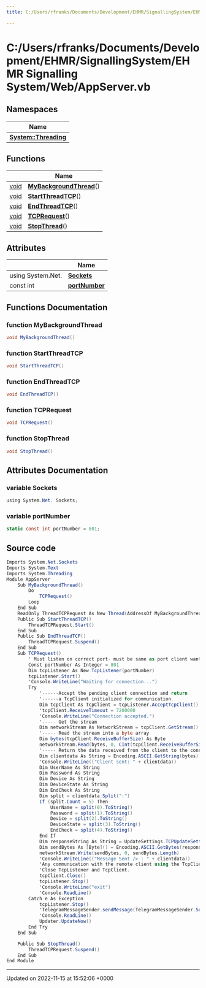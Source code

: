 ```yaml
---
title: C:/Users/rfranks/Documents/Development/EHMR/SignallingSystem/EHMR Signalling System/Web/AppServer.vb

---
```


# C:/Users/rfranks/Documents/Development/EHMR/SignallingSystem/EHMR Signalling System/Web/AppServer.vb



## Namespaces

| Name           |
| -------------- |
| **[System::Threading](/SignallingSystem-doc/vb/Namespaces/namespaceSystem_1_1Threading/)**  |

## Functions

|                | Name           |
| -------------- | -------------- |
| [void](/SignallingSystem-doc/vb/Files/SerialPixelLeds_8vb/#variable-void) | **[MyBackgroundThread](/SignallingSystem-doc/vb/Files/AppServer_8vb/#function-mybackgroundthread)**() |
| [void](/SignallingSystem-doc/vb/Files/SerialPixelLeds_8vb/#variable-void) | **[StartThreadTCP](/SignallingSystem-doc/vb/Files/AppServer_8vb/#function-startthreadtcp)**() |
| [void](/SignallingSystem-doc/vb/Files/SerialPixelLeds_8vb/#variable-void) | **[EndThreadTCP](/SignallingSystem-doc/vb/Files/AppServer_8vb/#function-endthreadtcp)**() |
| [void](/SignallingSystem-doc/vb/Files/SerialPixelLeds_8vb/#variable-void) | **[TCPRequest](/SignallingSystem-doc/vb/Files/AppServer_8vb/#function-tcprequest)**() |
| [void](/SignallingSystem-doc/vb/Files/SerialPixelLeds_8vb/#variable-void) | **[StopThread](/SignallingSystem-doc/vb/Files/AppServer_8vb/#function-stopthread)**() |

## Attributes

|                | Name           |
| -------------- | -------------- |
| ﻿using System.Net. | **[Sockets](/SignallingSystem-doc/vb/Files/AppServer_8vb/#variable-sockets)**  |
| const int | **[portNumber](/SignallingSystem-doc/vb/Files/AppServer_8vb/#variable-portnumber)**  |


## Functions Documentation

### function MyBackgroundThread

```csharp
void MyBackgroundThread()
```


### function StartThreadTCP

```csharp
void StartThreadTCP()
```


### function EndThreadTCP

```csharp
void EndThreadTCP()
```


### function TCPRequest

```csharp
void TCPRequest()
```


### function StopThread

```csharp
void StopThread()
```



## Attributes Documentation

### variable Sockets

```csharp
﻿using System.Net. Sockets;
```


### variable portNumber

```csharp
static const int portNumber = 801;
```



## Source code

```csharp
Imports System.Net.Sockets
Imports System.Text
Imports System.Threading
Module AppServer
    Sub MyBackgroundThread()
        Do
            TCPRequest()
        Loop
    End Sub
    ReadOnly ThreadTCPRequest As New Thread(AddressOf MyBackgroundThread)
    Public Sub StartThreadTCP()
        ThreadTCPRequest.Start()
    End Sub
    Public Sub EndThreadTCP()
        ThreadTCPRequest.Suspend()
    End Sub
    Sub TCPRequest()
        ' Must listen on correct port- must be same as port client wants to connect on.
        Const portNumber As Integer = 801
        Dim tcpListener As New TcpListener(portNumber)
        tcpListener.Start()
        'Console.WriteLine("Waiting for connection...")
        Try
            '------Accept the pending client connection and return 
            '------a TcpClient initialized for communication. 
            Dim tcpClient As TcpClient = tcpListener.AcceptTcpClient()
            'tcpClient.ReceiveTimeout = 7200000
            'Console.WriteLine("Connection accepted.")
            '----- Get the stream
            Dim networkStream As NetworkStream = tcpClient.GetStream()
            '----- Read the stream into a byte array
            Dim bytes(tcpClient.ReceiveBufferSize) As Byte
            networkStream.Read(bytes, 0, CInt(tcpClient.ReceiveBufferSize))
            '----- Return the data received from the client to the console.
            Dim clientdata As String = Encoding.ASCII.GetString(bytes)
            'Console.WriteLine(("Client sent: " + clientdata))
            Dim UserName As String
            Dim Password As String
            Dim Device As String
            Dim DeviceState As String
            Dim EndCheck As String
            Dim split = clientdata.Split(":")
            If (split.Count = 5) Then
                UserName = split(0).ToString()
                Password = split(1).ToString()
                Device = split(2).ToString()
                DeviceState = split(3).ToString()
                EndCheck = split(4).ToString()
            End If
            Dim responseString As String = UpdateSettings.TCPUpdateSetting(UserName, Password, Device, DeviceState)
            Dim sendBytes As [Byte]() = Encoding.ASCII.GetBytes(responseString)
            networkStream.Write(sendBytes, 0, sendBytes.Length)
            'Console.WriteLine(("Message Sent /> : " + clientdata))            'responseString))
            'Any communication with the remote client using the TcpClient can go here.
            'Close TcpListener and TcpClient.
            tcpClient.Close()
            tcpListener.Stop()
            'Console.WriteLine("exit")
            'Console.ReadLine()
        Catch e As Exception
            tcpListener.Stop()
            'TelegramMessageSender.sendMessage(TelegramMessageSender.SoftwareFaults, e.ToString())
            'Console.ReadLine()
            Updater.UpdateNow()
        End Try
    End Sub

    Public Sub StopThread()
        ThreadTCPRequest.Suspend()
    End Sub
End Module
```


-------------------------------

Updated on 2022-11-15 at 15:52:06 +0000
